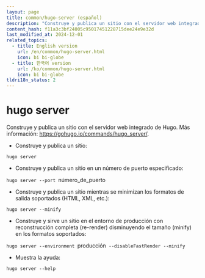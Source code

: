 ```yaml
---
layout: page
title: common/hugo-server (español)
description: "Construye y publica un sitio con el servidor web integrado de Hugo."
content_hash: f11a3c3bf24005c95017451228715dee24e9e32d
last_modified_at: 2024-12-01
related_topics:
  - title: English version
    url: /en/common/hugo-server.html
    icon: bi bi-globe
  - title: 한국어 version
    url: /ko/common/hugo-server.html
    icon: bi bi-globe
tldri18n_status: 2
---
```

# hugo server

Construye y publica un sitio con el servidor web integrado de Hugo.
Más información: <https://gohugo.io/commands/hugo_server/>.

- Construye y publica un sitio:

`hugo server`

- Construye y publica un sitio en un número de puerto especificado:

`hugo server --port `<span class="tldr-var badge badge-pill bg-dark-lm bg-white-dm text-white-lm text-dark-dm font-weight-bold">número_de_puerto</span>

- Construye y publica un sitio mientras se minimizan los formatos de salida soportados (HTML, XML, etc.):

`hugo server --minify`

- Construye y sirve un sitio en el entorno de producción con reconstrucción completa (re-render) disminuyendo el tamaño (minify) en los formatos soportados:

`hugo server --environment `<span class="tldr-var badge badge-pill bg-dark-lm bg-white-dm text-white-lm text-dark-dm font-weight-bold">producción</span>` --disableFastRender --minify`

- Muestra la ayuda:

`hugo server --help`
